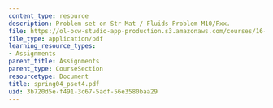 ```yaml
---
content_type: resource
description: Problem set on Str-Mat / Fluids Problem M10/Fxx.
file: https://ol-ocw-studio-app-production.s3.amazonaws.com/courses/16-01-unified-engineering-i-ii-iii-iv-fall-2005-spring-2006/3b720d5ef4913c675adf56e3580baa29_spring04_pset4.pdf
file_type: application/pdf
learning_resource_types:
- Assignments
parent_title: Assignments
parent_type: CourseSection
resourcetype: Document
title: spring04_pset4.pdf
uid: 3b720d5e-f491-3c67-5adf-56e3580baa29
---
```

